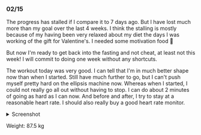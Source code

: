 ### 02/15
The progress has stalled if I compare it to 7 days ago. But I have lost much more than my goal over the last 4 weeks. I think the stalling is mostly because of my having been very relaxed about my diet the days I was working of the gift for Valentine's. I needed some motivation food 🤭

But now I'm ready to get back into the fasting and not cheat, at least not this week! I will commit to doing one week without any shortcuts.

The workout today was very good. I can tell that I'm in much better shape now than when I started. Still have much further to go, but I can't push myself pretty hard on the ellipsis machine now. Whereas when I started, I could not really go all out without having to stop. I can do about 2 minutes of going as hard as I can now. And before and after, I try to stay at a reasonable heart rate. I should also really buy a good heart rate monitor.


<details>
	<summary>Screenshot</summary>
	<img src="https://media.discordapp.net/attachments/810551417043419170/1075541796341420133/Screenshot_20230215-231854.png?width=641&height=1390" />
</details>

Weight: 87.5 kg